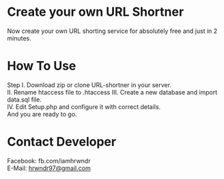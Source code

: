 # Create your own URL Shortner

Now create your own URL shorting service for absolutely free and just in 2 minutes. 

# How To Use 

Step I. Download zip or clone URL-shortner in your server.<br />
II. Rename htaccess file to .htaccess
III. Create a new database and import data.sql file.<br />
IV. Edit Setup.php and configure it with correct details.<br />
And you are ready to go.<br />

# Contact Developer

Facebook: fb.com/iamhrwndr<br />
E-Mail: hrwndr97@gmail.com<br />
